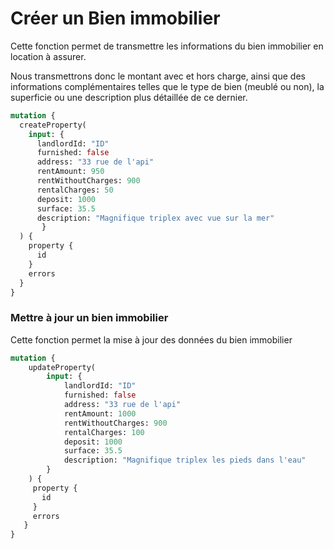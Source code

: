 # Créer un Bien immobilier

Cette fonction permet de transmettre les informations du bien immobilier en location à assurer.

Nous transmettrons donc le montant avec et hors charge, ainsi que des informations complémentaires telles que le type de bien (meublé ou non),  la superficie ou une description plus détaillée de ce dernier.

```graphql
mutation {
  createProperty(
    input: {
      landlordId: "ID"
      furnished: false
      address: "33 rue de l'api"
      rentAmount: 950
      rentWithoutCharges: 900
      rentalCharges: 50
      deposit: 1000
      surface: 35.5
      description: "Magnifique triplex avec vue sur la mer"
       }
  ) {
    property {
      id
    }
    errors
  }
}
```

### Mettre à jour un bien immobilier

Cette fonction permet la mise à jour des données du bien immobilier

```graphql
mutation {
    updateProperty(
        input: {
            landlordId: "ID"
            furnished: false
            address: "33 rue de l'api"
            rentAmount: 1000
            rentWithoutCharges: 900
            rentalCharges: 100
            deposit: 1000
            surface: 35.5
            description: "Magnifique triplex les pieds dans l'eau"
        }
    ) {
     property {
       id
     }
     errors
   }
}
```

